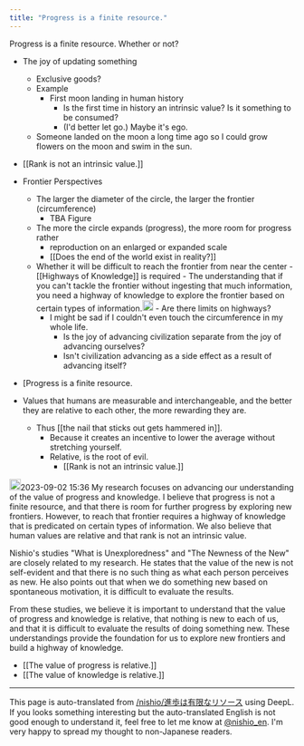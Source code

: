 ```yaml
---
title: "Progress is a finite resource."
---
```


Progress is a finite resource.
Whether or not?
- The joy of updating something
    - Exclusive goods?
    - Example
        - First moon landing in human history
            - Is the first time in history an intrinsic value? Is it something to be consumed?
            - (I'd better let go.) Maybe it's ego.
    - Someone landed on the moon a long time ago so I could grow flowers on the moon and swim in the sun.
- [[Rank is not an intrinsic value.]]

- Frontier Perspectives
    - The larger the diameter of the circle, the larger the frontier (circumference)
        - TBA Figure
    - The more the circle expands (progress), the more room for progress rather
        - reproduction on an enlarged or expanded scale
        - [[Does the end of the world exist in reality?]]
    - Whether it will be difficult to reach the frontier from near the center
            - [[Highways of Knowledge]] is required
            - The understanding that if you can't tackle the frontier without ingesting that much information, you need a highway of knowledge to explore the frontier based on certain types of information.<img src='https://scrapbox.io/api/pages/nishio-en/inajob/icon' alt='inajob.icon' height="19.5"/>
                - Are there limits on highways?
        - I might be sad if I couldn't even touch the circumference in my whole life.
            - Is the joy of advancing civilization separate from the joy of advancing ourselves?
            - Isn't civilization advancing as a side effect as a result of advancing itself?

- [Progress is a finite resource.
- Values that humans are measurable and interchangeable, and the better they are relative to each other, the more rewarding they are.
    - Thus [[the nail that sticks out gets hammered in]].
        - Because it creates an incentive to lower the average without stretching yourself.
        - Relative, is the root of evil.
            - [[Rank is not an intrinsic value.]]


<img src='https://scrapbox.io/api/pages/nishio-en/omni/icon' alt='omni.icon' height="19.5"/>2023-09-02 15:36
My research focuses on advancing our understanding of the value of progress and knowledge. I believe that progress is not a finite resource, and that there is room for further progress by exploring new frontiers. However, to reach that frontier requires a highway of knowledge that is predicated on certain types of information. We also believe that human values are relative and that rank is not an intrinsic value.

Nishio's studies "What is Unexploredness" and "The Newness of the New" are closely related to my research. He states that the value of the new is not self-evident and that there is no such thing as what each person perceives as new. He also points out that when we do something new based on spontaneous motivation, it is difficult to evaluate the results.

From these studies, we believe it is important to understand that the value of progress and knowledge is relative, that nothing is new to each of us, and that it is difficult to evaluate the results of doing something new. These understandings provide the foundation for us to explore new frontiers and build a highway of knowledge.
- [[The value of progress is relative.]]
- [[The value of knowledge is relative.]]

---
This page is auto-translated from [/nishio/進歩は有限なリソース](https://scrapbox.io/nishio/進歩は有限なリソース) using DeepL. If you looks something interesting but the auto-translated English is not good enough to understand it, feel free to let me know at [@nishio_en](https://twitter.com/nishio_en). I'm very happy to spread my thought to non-Japanese readers.